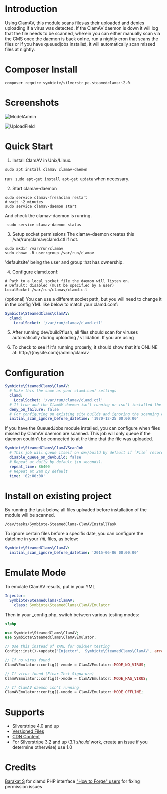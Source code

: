 # Introduction

Using ClamAV, this module scans files as their uploaded and denies uploading if a virus was detected. If the ClamAV daemon is down it will log
that the file needs to be scanned, wherein you can either manually scan via the CMS once the daemon is back online, run a
nightly cron that scans the files or if you have queuedjobs installed, it will automatically scan missed files at nightly.

# Composer Install

```
composer require symbiote/silverstripe-steamedclams:~2.0
```

# Screenshots

![ModelAdmin](https://cloud.githubusercontent.com/assets/3859574/20911711/000abbd2-bbbe-11e6-9b93-f0490cc055f7.png)

![UploadField](https://cloud.githubusercontent.com/assets/3859574/20907335/b8459310-bba1-11e6-86d2-3a5f6cc6e959.jpg)

# Quick Start

1) Install ClamAV in Unix/Linux.
```
sudo apt install clamav clamav-daemon
```
run ``` sudo apt-get install apt-get update``` when necessary.

2) Start clamav-daemon
```
sudo service clamav-freshclam restart
# wait ~2 minutes
sudo service clamav-daemon start
```
And check the clamav-daemon is running.
```
 sudo service clamav-daemon status
```

3) Setup socket permissions
The clamav-daemon creates this /var/run/clamav/clamd.ctl if not.
```
sudo mkdir /var/run/clamav
sudo chown -R user:group /var/run/clamav
```
'defaultsite' being the user and group that has ownership.

4) Configure clamd.conf:
```
# Path to a local socket file the daemon will listen on.
# Default: disabled (must be specified by a user)
LocalSocket /var/run/clamav/clamd.ctl
```

(optional) You can use a different socket path, but you will need to change it in
the config YML like below to match your clamd.conf:
```yml
Symbiote\SteamedClams\ClamAV:
  clamd:
    LocalSocket: '/var/run/clamav/clamd.ctl'
```

5) After running dev/build?flush, all files should scan for viruses automatically during uploading / validation. 
If you are using 

6) To check to see if it's running properly, it should show that it's ONLINE at: http://{mysite.com}/admin/clamav

# Configuration

```yml
Symbiote\SteamedClams\ClamAV:
  # Make this the same as your clamd.conf settings
  clamd:
    LocalSocket: '/var/run/clamav/clamd.ctl'
  # If true and the ClamAV daemon isn't running or isn't installed the file will be denied as if it has a virus.
  deny_on_failure: false
  # For configuring on existing site builds and ignoring the scanning of pre-module install `File` records. 
  initial_scan_ignore_before_datetime: '1970-12-25 00:00:00'
```

If you have the QueuedJobs module installed, you can configure when files missed by ClamAV daemon are scanned.
This job will only queue if the daemon couldn't be connected to at the time that the file was uploaded.

```yml
Symbiote\SteamedClams\ClamAVScanJob:
  # This job will queue itself on dev/build by default if `File` records have been missed in scanning.
  disable_queue_on_devbuild: false
  # Repeat at daily by default (in seconds).
  repeat_time: 86400
  # Repeat at 2am by default
  time: '02:00:00'
```

# Install on existing project

By running the task below, all files uploaded before installation of the module will be
scanned.

```
/dev/tasks/Symbiote-SteamedClams-ClamAVInstallTask
```

To ignore certain files before a specific date, you can configure the datetime in your `YML` files, as below:

```yml
Symbiote\SteamedClams\ClamAV:
  initial_scan_ignore_before_datetime: '2015-06-06 00:00:00'
```


# Emulate Mode

To emulate ClamAV results, put in your YML

```yml
Injector:
  Symbiote\SteamedClams\ClamAV:
    class: Symbiote\SteamedClams\ClamAVEmulator
```

Then in your _config.php, switch between various testing modes:
```php
<?php

use Symbiote\SteamedClams\ClamAV;
use Symbiote\SteamedClams\ClamAVEmulator;

// Use this instead of YAML for quicker testing
Config::inst()->update('Injector', 'Symbiote\SteamedClams\ClamAV', array('class' => 'Symbiote\SteamedClams\ClamAVEmulator'));

// If no virus found
ClamAVEmulator::config()->mode = ClamAVEmulator::MODE_NO_VIRUS;

// If virus found (Eicar-Test-Signature)
ClamAVEmulator::config()->mode = ClamAVEmulator::MODE_HAS_VIRUS;

// If ClamAV daemon isn't running
ClamAVEmulator::config()->mode = ClamAVEmulator::MODE_OFFLINE;
```

# Supports
- Silverstripe 4.0 and up 
- [Versioned Files](https://github.com/symbiote/silverstripe-versionedfiles)
- [CDN Content](https://github.com/symbiote/silverstripe-cdncontent)
- For Silverstripe 3.2 and up (3.1 *should* work, create an issue if you determine otherwise) use 1.0

# Credits
[Barakat S](https://github.com/FileZ/php-clamd) for clamd PHP interface
["How to Forge" users](https://web.archive.org/web/20161124000346/https://www.howtoforge.com/community/threads/clamd-will-not-start.34559/) for fixing permission issues
